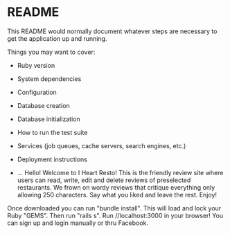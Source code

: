 # README

This README would normally document whatever steps are necessary to get the
application up and running.

Things you may want to cover:

* Ruby version

* System dependencies

* Configuration

* Database creation

* Database initialization

* How to run the test suite

* Services (job queues, cache servers, search engines, etc.)

* Deployment instructions

* ...
Hello! Welcome to I Heart Resto! This is the friendly review site where users can read, write, edit and delete reviews of preselected restaurants. We frown on wordy reviews that critique everything only allowing 250 characters. Say what you liked and leave the rest. Enjoy!

Once downloaded you can run "bundle install". This will load and lock your Ruby "GEMS". Then run "rails s". Run //localhost:3000 in your browser! You can sign up and login manually or thru Facebook.
